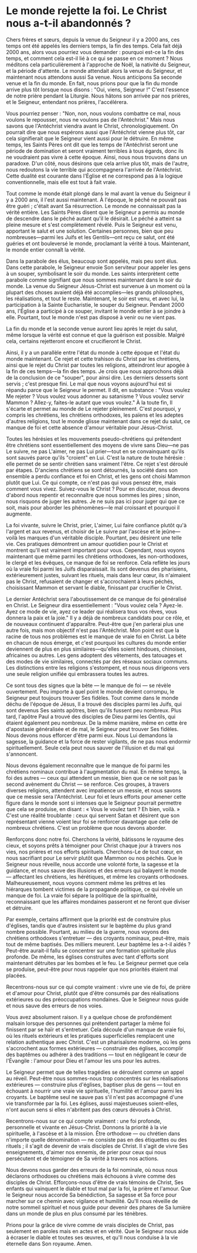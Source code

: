 # Le monde rejette la foi. Le Christ nous a-t-il abandonnés ?

Chers frères et sœurs, depuis la venue du Seigneur il y a 2000 ans, ces temps ont été appelés les derniers temps, la fin des temps. Cela fait déjà 2000 ans, alors vous pourriez vous demander : pourquoi est-ce la fin des temps, et comment cela est-il lié à ce qui se passe en ce moment ? Nous méditons cela particulièrement à l'approche de Noël, la nativité du Seigneur, et la période d'attente. Le monde attendait alors la venue du Seigneur, et maintenant nous attendons aussi Sa venue. Nous anticipons Sa seconde venue et la fin du monde. En fait, nous prions pour que la fin du monde arrive plus tôt lorsque nous disons : "Oui, viens, Seigneur !" C'est l'essence de notre prière pendant la Liturgie. Nous hâtons son arrivée par nos prières, et le Seigneur, entendant nos prières, l'accélérera.

Vous pourriez penser : "Non, non, nous voulons combattre ce mal, nous voulons le repousser, nous ne voulons pas de l'Antéchrist." Mais nous savons que l'Antéchrist viendra avant le Christ, chronologiquement. On pourrait dire que nous espérons aussi que l'Antéchrist vienne plus tôt, car cela signifierait que le Seigneur vient aussi pour le détruire. En même temps, les Saints Pères ont dit que les temps de l'Antéchrist seront une période de domination et seront vraiment terribles à tous égards, donc ils ne voudraient pas vivre à cette époque. Ainsi, nous nous trouvons dans un paradoxe. D'un côté, nous désirons que cela arrive plus tôt, mais de l'autre, nous redoutons la vie terrible qui accompagnera l'arrivée de l'Antéchrist. Cette dualité est courante dans l'Église et ne correspond pas à la logique conventionnelle, mais elle est tout à fait vraie.

Tout comme le monde était plongé dans le mal avant la venue du Seigneur il y a 2000 ans, il l'est aussi maintenant. À l'époque, le péché ne pouvait pas être guéri ; c'était avant Sa résurrection. Le monde ne connaissait pas la vérité entière. Les Saints Pères disent que le Seigneur a permis au monde de descendre dans le péché autant qu'il le désirait. Le péché a atteint sa pleine mesure et s'est complètement révélé. Puis le Seigneur est venu, apportant le salut et une solution. Certaines personnes, bien que peu nombreuses—parmi les Juifs et les Gentils—ont reçu ce salut, ont été guéries et ont bouleversé le monde, proclamant la vérité à tous. Maintenant, le monde entier connaît la vérité.

Dans la parabole des élus, beaucoup sont appelés, mais peu sont élus. Dans cette parabole, le Seigneur envoie Son serviteur pour appeler les gens à un souper, symbolisant le soir du monde. Les saints interprètent cette parabole comme signifiant que nous sommes maintenant dans le soir du monde. La venue du Seigneur Jésus-Christ est survenue à un moment où la plupart des choses avaient déjà été accomplies—les grands philosophes, les réalisations, et tout le reste. Maintenant, le soir est venu, et avec lui, la participation à la Sainte Eucharistie, le souper du Seigneur. Pendant 2000 ans, l'Église a participé à ce souper, invitant le monde entier à se joindre à elle. Pourtant, tout le monde n'est pas disposé à venir ou ne vient pas.

La fin du monde et la seconde venue auront lieu après le rejet du salut, même lorsque la vérité est connue et que la guérison est possible. Malgré cela, certains rejetteront encore et crucifieront le Christ.

Ainsi, il y a un parallèle entre l'état du monde à cette époque et l'état du monde maintenant. Ce rejet et cette trahison du Christ par les chrétiens, ainsi que le rejet du Christ par toutes les religions, atteindront leur apogée à la fin de ces temps—la fin des temps. Je crois que nous approchons déjà de la conclusion de ce "souper", pour ainsi dire. Les derniers desserts sont servis ; c'est presque fini. Le mal que nous voyons aujourd'hui est si répandu parce que le Seigneur le permet. Il dit, en substance : "Vous voulez Me rejeter ? Vous voulez vous adonner au satanisme ? Vous voulez servir Mammon ? Allez-y, faites-le autant que vous voulez." À la toute fin, Il s'écarte et permet au monde de Le rejeter pleinement. C'est pourquoi, y compris les chrétiens, les chrétiens orthodoxes, les païens et les adeptes d'autres religions, tout le monde glisse maintenant dans ce rejet du salut, ce manque de foi et cette absence d'amour véritable pour Jésus-Christ.

Toutes les hérésies et les mouvements pseudo-chrétiens qui prétendent être chrétiens sont essentiellement des moyens de vivre sans Dieu—ne pas Le suivre, ne pas L'aimer, ne pas Lui prier—tout en se convainquant qu'ils sont sauvés parce qu'ils "croient" en Lui. C'est la nature de toute hérésie : elle permet de se sentir chrétien sans vraiment l'être. Ce rejet s'est déroulé par étapes. D'anciens chrétiens se sont détournés, la société dans son ensemble a perdu confiance et foi en Christ, et les gens ont choisi Mammon plutôt que Lui. Ce qui compte, ce n'est pas qui vous pensez être, mais comment vous vivez. Suivez-vous le Christ ? Pour en discuter, nous devons d'abord nous repentir et reconnaître que nous sommes les pires ; sinon, nous risquons de juger les autres. Je ne suis pas ici pour juger qui que ce soit, mais pour aborder les phénomènes—le mal croissant et pourquoi il augmente.

La foi vivante, suivre le Christ, prier, L'aimer, Lui faire confiance plutôt qu'à l'argent et aux revenus, et choisir de Le suivre par l'ascèse et le jeûne—voilà les marques d'un véritable disciple. Pourtant, peu désirent une telle vie. Ces pratiques démontrent un amour quotidien pour le Christ et montrent qu'Il est vraiment important pour vous. Cependant, nous voyons maintenant que même parmi les chrétiens orthodoxes, les non-orthodoxes, le clergé et les évêques, ce manque de foi se renforce. Cela reflète les jours où la vraie foi parmi les Juifs disparaissait. Ils sont devenus des pharisiens, extérieurement justes, suivant les rituels, mais dans leur cœur, ils n'aimaient pas le Christ, refusaient de changer et s'accrochaient à leurs péchés, choisissant Mammon et servant le diable, finissant par crucifier le Christ.

Le dernier Antéchrist sera l'aboutissement de ce manque de foi généralisé en Christ. Le Seigneur dira essentiellement : "Vous voulez cela ? Ayez-le. Ayez ce mode de vie, ayez ce leader qui réalisera tous vos rêves, vous donnera la paix et la joie." Il y a déjà de nombreux candidats pour ce rôle, et de nouveaux continuent d'apparaître. Peut-être que j'en parlerai plus une autre fois, mais mon objectif n'est pas l'Antéchrist. Mon point est que la racine de tous nos problèmes est le manque de vraie foi en Christ. La bête en chacun de nous émerge, et c'est pourquoi les cultures du monde entier deviennent de plus en plus similaires—qu'elles soient hindoues, chinoises, africaines ou autres. Les gens adoptent des vêtements, des tatouages et des modes de vie similaires, connectés par des réseaux sociaux communs. Les distinctions entre les religions s'estompent, et nous nous dirigeons vers une seule religion unifiée qui embrassera toutes les autres.

Ce sont tous des signes que la bête — le manque de foi — se révèle ouvertement. Peu importe à quel point le monde devient corrompu, le Seigneur peut toujours trouver Ses fidèles. Tout comme dans le monde déchu de l'époque de Jésus, Il a trouvé des disciples parmi les Juifs, qui sont devenus Ses saints apôtres, bien qu'ils fussent peu nombreux. Plus tard, l'apôtre Paul a trouvé des disciples de Dieu parmi les Gentils, qui étaient également peu nombreux. De la même manière, même en cette ère d'apostasie généralisée et de mal, le Seigneur peut trouver Ses fidèles. Nous devons nous efforcer d'être parmi eux. Nous Lui demandons la sagesse, la guidance et la force de rester vigilants, de ne pas nous endormir spirituellement. Seule cela peut nous sauver de l'illusion et du mal qui s'annoncent.

Nous devons également reconnaître que le manque de foi parmi les chrétiens nominaux contribue à l'augmentation du mal. En même temps, la foi des autres — ceux qui attendent un messie, bien que ce ne soit pas le second avènement du Christ — se renforce. Ces groupes, à travers diverses religions, attendent avec impatience un messie, et nous savons que ce messie sera l'Antéchrist. Leur foi et leurs efforts pour amener cette figure dans le monde sont si intenses que le Seigneur pourrait permettre que cela se produise, en disant : « Vous le voulez tant ? Eh bien, voilà. » C'est une réalité troublante : ceux qui servent Satan et désirent que son représentant vienne voient leur foi se renforcer davantage que celle de nombreux chrétiens. C'est un problème que nous devons aborder.

Renforçons donc notre foi. Cherchons la vérité, bâtissons le royaume des cieux, et soyons prêts à témoigner pour Christ chaque jour à travers nos vies, nos prières et nos efforts spirituels. Cherchons-Le de tout cœur, en nous sacrifiant pour Le servir plutôt que Mammon ou nos péchés. Que le Seigneur nous réveille, nous accorde une volonté forte, la sagesse et la guidance, et nous sauve des illusions et des erreurs qui balayent le monde — affectant les chrétiens, les hérétiques, et même les croyants orthodoxes. Malheureusement, nous voyons comment même les prêtres et les hiérarques tombent victimes de la propagande politique, ce qui révèle un manque de foi. La vraie foi sépare la politique de la spiritualité, reconnaissant que les affaires mondaines passeront et ne feront que diviser et détruire.

Par exemple, certains affirment que la priorité est de construire plus d'églises, tandis que d'autres insistent sur le baptême du plus grand nombre possible. Pourtant, au milieu de la guerre, nous voyons des chrétiens orthodoxes s'entretuer — des croyants nominaux, peut-être, mais tout de même baptisés. Des milliers meurent. Leur baptême les a-t-il aidés ? Peut-être aurait-il fallu se concentrer sur une formation spirituelle plus profonde. De même, les églises construites avec tant d'efforts sont maintenant détruites par les bombes et le feu. Le Seigneur permet que cela se produise, peut-être pour nous rappeler que nos priorités étaient mal placées.

Recentrons-nous sur ce qui compte vraiment : vivre une vie de foi, de prière et d'amour pour Christ, plutôt que d'être consumés par des réalisations extérieures ou des préoccupations mondaines. Que le Seigneur nous guide et nous sauve des erreurs de nos voies.

Vous avez absolument raison. Il y a quelque chose de profondément malsain lorsque des personnes qui prétendent partager la même foi finissent par se haïr et s'entretuer. Cela découle d'un manque de vraie foi, où les rituels extérieurs et les pratiques superficielles remplacent une relation authentique avec Christ. C'est un pharisaïsme moderne, où les gens s'accrochent aux formes extérieures — construire des églises, accomplir des baptêmes ou adhérer à des traditions — tout en négligeant le cœur de l'Évangile : l'amour pour Dieu et l'amour les uns pour les autres.

Le Seigneur permet que de telles tragédies se déroulent comme un appel au réveil. Peut-être nous sommes-nous trop concentrés sur les réalisations extérieures — construire plus d'églises, baptiser plus de gens — tout en échouant à nourrir une vraie vie spirituelle, l'humilité et l'amour parmi les croyants. Le baptême seul ne sauve pas s'il n'est pas accompagné d'une vie transformée par la foi. Les églises, aussi majestueuses soient-elles, n'ont aucun sens si elles n'abritent pas des cœurs dévoués à Christ.

Recentrons-nous sur ce qui compte vraiment : une foi profonde, personnelle et vivante en Jésus-Christ. Donnons la priorité à la vie spirituelle, à l'ascèse et à la mission. Être orthodoxe — ou chrétien dans n'importe quelle dénomination — ne consiste pas en des étiquettes ou des rituels ; il s'agit de devenir de vrais disciples de Christ. Il s'agit de vivre Ses enseignements, d'aimer nos ennemis, de prier pour ceux qui nous persécutent et de témoigner de Sa vérité à travers nos actions.

Nous devons nous garder des erreurs de la foi nominale, où nous nous déclarons orthodoxes ou chrétiens mais échouons à vivre comme des disciples de Christ. Efforçons-nous d'être de vrais témoins de Christ, Ses enfants qui vainquent le diable et tout mal par la foi, la prière et l'amour. Que le Seigneur nous accorde Sa bénédiction, Sa sagesse et Sa force pour marcher sur ce chemin avec vigilance et humilité. Qu'Il nous réveille de notre sommeil spirituel et nous guide pour devenir des phares de Sa lumière dans un monde de plus en plus consumé par les ténèbres.

Prions pour la grâce de vivre comme de vrais disciples de Christ, pas seulement en paroles mais en actes et en vérité. Que le Seigneur nous aide à écraser le diable et toutes ses œuvres, et qu'Il nous conduise à la vie éternelle dans Son royaume. Amen.

